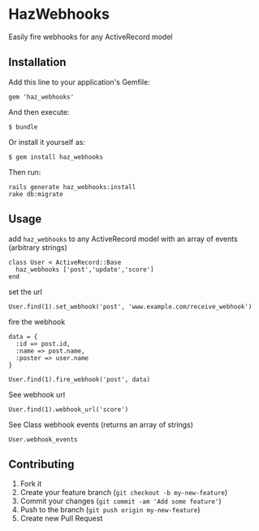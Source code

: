 # HazWebhooks

Easily fire webhooks for any ActiveRecord model

## Installation

Add this line to your application's Gemfile:

    gem 'haz_webhooks'

And then execute:

    $ bundle

Or install it yourself as:

    $ gem install haz_webhooks

Then run:

    rails generate haz_webhooks:install
    rake db:migrate

## Usage

add `haz_webhooks` to any ActiveRecord model with an array of events (arbitrary strings)

    class User < ActiveRecord::Base
      haz_webhooks ['post','update','score']
    end

set the url

    User.find(1).set_webhook('post', 'www.example.com/receive_webhook')

fire the webhook

    data = {
      :id => post.id,
      :name => post.name,
      :poster => user.name
    }

    User.find(1).fire_webhook('post', data)

See webhook url

    User.find(1).webhook_url('score')

See Class webhook events (returns an array of strings)

    User.webhook_events

## Contributing

1. Fork it
2. Create your feature branch (`git checkout -b my-new-feature`)
3. Commit your changes (`git commit -am 'Add some feature'`)
4. Push to the branch (`git push origin my-new-feature`)
5. Create new Pull Request
